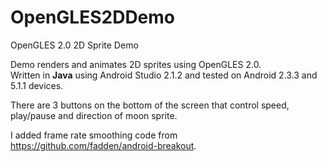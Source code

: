 OpenGLES2DDemo
==============

OpenGLES 2.0 2D Sprite Demo

Demo renders and animates 2D sprites using OpenGLES 2.0.   
Written in <b>Java</b> using Android Studio 2.1.2 and tested on Android 2.3.3 and 5.1.1 devices.

There are 3 buttons on the bottom of the screen that control speed, play/pause and direction of moon sprite. 

I added frame rate smoothing code from https://github.com/fadden/android-breakout.


